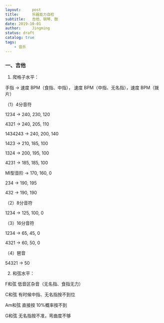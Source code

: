 ```yaml
---
layout:     post
title:      乐器能力自检
subtitle:   吉他、钢琴、鼓
date: 2019-10-01
author:     Jingming
status: draft
catalog: true
tags:
    - 音乐
---
```

### 一、吉他

1. 爬格子水平：

手指 -> 速度 BPM（食指、中指）， 速度 BPM（中指、无名指），速度 BPM（拨片）

（1）4分音符
 
 1234 -> 240, 230, 120
 
 4321 -> 240, 205, 110

 1434243 -> 240, 200, 140
 
 1423 -> 210, 185, 100
 
 1324 -> 200, 195, 100
 
 4231 -> 185, 185, 100
 
 MI型音阶 -> 170, 160, 0
 
 234 -> 190, 195

 432 -> 190, 190
 
（2）8分音符

 1234 -> 125, 100, 0

（3）16分音符

1234 -> 65, 45, 0

4321 -> 60, 50, 0
 
 （4）琶音
 
 54321 -> 50

2. 和弦水平：

F和弦 低音区杂音（无名指、食指无力）

C和弦 有时候中指、无名指按不到位

Am和弦 直接按 10%概率按不到

G和弦 无名指按不准，弯曲度不够


